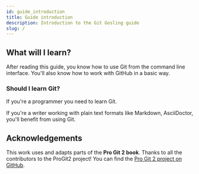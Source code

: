 ```yaml
---
id: guide_introduction
title: Guide introduction
description: Introduction to the Git Gosling guide
slug: /
---
```


## What will I learn?

After reading this guide, you know how to use Git from the command line interface.
You'll also know how to work with GitHub in a basic way.

### Should I learn Git?

If you're a programmer you need to learn Git.

If you're a writer working with plain text formats like Markdown, AsciiDoctor, you'll benefit from using Git.

## Acknowledgements

This work uses and adapts parts of the **Pro Git 2 book**.
Thanks to all the contributors to the ProGit2 project!
You can find the [Pro Git 2 project on GitHub](https://github.com/progit/progit2).
